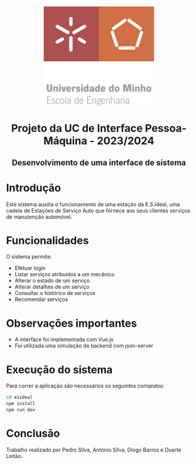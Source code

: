 <p align="center">
  <img src="https://github.com/Duarte0903/DSS_UMinho/blob/main/EEUMLOGO.png"/>
</p>

<h1 align="center">Projeto da UC de Interface Pessoa-Máquina - 2023/2024</h1>
<h2 align="center">Desenvolvimento de uma interface de sistema</h2>

# Introdução
Este sistema auxilia o funcionamento de uma estação da E.S.Ideal, uma cadeia de Estações de Serviço Auto que fornece aos seus clientes serviços de manutenção automóvel.

# Funcionalidades
O sistema permite:
- Efetuar login
- Listar serviços atribuidos a um mecânico
- Alterar o estado de um serviço
- Alterar detalhes de um serviço
- Consultar o histórico de serviços
- Recomendar serviços

# Observações importantes
- A interface foi implementada com Vue.js
- Foi utilizada uma simulação de backend com json-server

# Execução do sistema
Para correr a aplicação são necessários os seguintes comandos:
```bash
cd esideal
npm install
npm run dev
```

# Conclusão
Trabalho realizado por Pedro Silva, António Silva, Diogo Barros e Duarte Leitão.